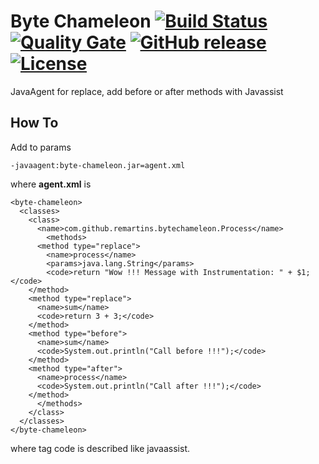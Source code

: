 Byte Chameleon [![Build Status](https://travis-ci.org/remartins/byte-chameleon.svg?branch=master)](https://travis-ci.org/remartins/byte-chameleon) 
[![Quality Gate](https://sonarcloud.io/api/project_badges/measure?project=br.com.remartins%3Abyte-chameleon&metric=alert_status)](https://sonarcloud.io/dashboard?id=br.com.remartins%3Abyte-chameleon)
[![GitHub release](https://img.shields.io/badge/release-1.0.2-blue.svg)](https://github.com/remartins/byte-chameleon/releases/tag/1.0.2)
[![License](https://img.shields.io/badge/license-Apache%20License%202.0-blue.svg)](https://github.com/remartins/byte-chameleon/blob/master/LICENSE)
============

JavaAgent for replace, add before or after methods with Javassist


How To
------

Add to params

```
-javaagent:byte-chameleon.jar=agent.xml
```
where <b>agent.xml</b> is 

```
<byte-chameleon>
  <classes>
    <class>
      <name>com.github.remartins.bytechameleon.Process</name>
        <methods>
	  <method type="replace">
	    <name>process</name>
	    <params>java.lang.String</params>
	    <code>return "Wow !!! Message with Instrumentation: " + $1;</code>
	</method>
	<method type="replace">
	  <name>sum</name>
	  <code>return 3 + 3;</code>
	</method>
	<method type="before">
	  <name>sum</name>
	  <code>System.out.println("Call before !!!");</code>
	</method>
	<method type="after">
	  <name>process</name>
	  <code>System.out.println("Call after !!!");</code>
	</method>
      </methods>
    </class>
  </classes>
</byte-chameleon>   
```

where tag code is described like javaassist.
